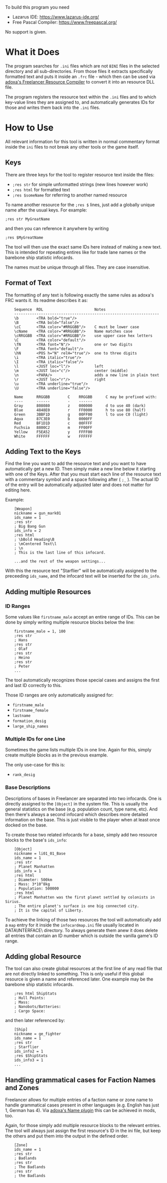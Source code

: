 To build this program you need
- Lazarus IDE: https://www.lazarus-ide.org/
- Free Pascal Compiler: https://www.freepascal.org/

No support is given.

# What it Does

The program searches for `.ini` files which are not `BINI` files in the selected directory and all sub-directories. From those files it extracts specifically formatted text and puts it inside an `.frc` file - which then can be used via [adoxa's Freelancer Resource Compiler](http://adoxa.altervista.org/freelancer/tools.html#frc) to convert it into an resource DLL file.

The program registers the resource text within the `.ini` files and to which key-value lines they are assigned to, and automatically generates IDs for those and writes them back into the `.ini` files.

# How to Use

All relevant information for this tool is written in normal commentary format inside the `ini` files to not break any other tools or the game itself.

## Keys

There are three keys for the tool to register resource text inside the files:
- `;res str` for simple unformatted strings (new lines however work)
- `;res html` for formatted text
- `;res $someName` for referring to another named resource

To name another resource for the `;res $` lines, just add a globally unique name after the usual keys. For example:

```;res str MyGreatName```

and then you can reference it anywhere by writing

```;res $MyGreatName```

The tool will then use the exact same IDs here instead of making a new text. This is intended for repeating entires like for trade lane names or the barebone ship statistic infocards.

The names must be unique through all files. They are case insensitive.

## Format of Text

The formatting of any text is following exactly the same rules as adoxa's FRC wants it. Its readme describes it as:

```
    Sequence  RDL                       Notes
    -----------------------------------------------------------------
    \b        <TRA bold="true"/>
    \B        <TRA bold="false"/>
    \cC       <TRA color="#RRGGBB"/>    C must be lower case
    \cName    <TRA color="#RRGGBB"/>    Name matches case
    \cRRGGBB  <TRA color="#RRGGBB"/>    use upper case hex letters
    \C        <TRA color="default"/>
    \fN       <TRA font="N"/>           one or two digits
    \F        <TRA font="default"/>
    \hN       <POS h="N" relH="true"/>  one to three digits
    \i        <TRA italic="true"/>
    \I        <TRA italic="false"/>
    \l        <JUST loc="l"/>           left
    \m        <JUST loc="c"/>           center (middle)
    \n        <PARA/>                   adds a new line in plain text
    \r        <JUST loc="r"/>           right
    \u        <TRA underline="true"/>
    \U        <TRA underline="false"/>

    Name      RRGGBB        C    RRGGBB      C may be prefixed with:
    ----      ------        -    ------
    Gray      808080        z    000000      d to use 40 (dark)
    Blue      4848E0        r    FF0000      h to use 80 (half)
    Green     3BBF1D        g    00FF00      l to use C0 (light)
    Aqua      87C3E0        b    0000FF
    Red       BF1D1D        c    00FFFF
    Fuchsia   8800C2        m    FF00FF
    Yellow    F5EA52        y    FFFF00
    White     FFFFFF        w    FFFFFF
```

## Adding Text to the Keys

Find the line you want to add the resource text and you want to have automatically get a new ID. Then simply make a new line below it starting with one of the Keys. After that you must start each line of the resource text with a commentary symbol and a space following after ( `;_` ). The actual ID of the entry will be automatically adjusted later and does not matter for editing here.

Example:
```
    [Weapon]
    nickname = gun_mark01
    ids_name = 1
    ;res str
    ; Big Bang Gun
    ids_info = 2
    ;res html
    ; \bBold Heading\B
    ; \mCentered Text\l
    ; \n
    ; This is the last line of this infocard.
    
    ...and the rest of the weapon settings...
```

With this the resource text "Starflier" will be automatically assigned to the preceeding `ids_name`, and the infocard text will be inserted for the `ids_info`.

## Adding multiple Resources

### ID Ranges

Some values like `firstname_male` accept an entire range of IDs. This can be done by simply writing multiple resource blocks below the line:

```
    firstname_male = 1, 100
    ;res str
    ; Hans
    ;res str
    ; Olaf
    ;res str
    ; Heino
    ;res str
    ; Peter
    ...
```

The tool automatically recognizes those special cases and assigns the first and last ID correctly to this.

Those ID ranges are only automatically assigned for:
- `firstname_male`
- `firstname_female`
- `lastname`
- `formation_desig`
- `large_ship_names`

### Multiple IDs for one Line

Sometimes the game lists multiple IDs in one line. Again for this, simply create multiple blocks as in the previous example.

The only use-case for this is:
- `rank_desig`

### Base Descriptions

Descriptions of bases in Freelancer are separated into two infocards. One is directly assigned to the `[Object]` in the system file. This is usually the general statistics on the base (e.g. population count, type name, etc).
And then there's always a second infocard which describes more detailed information on the base. This is just visible to the player when at least once docked on the base.

To create those two related infocards for a base, simply add two resource blocks to the base's `ids_info`:

```
    [Object]
    nickname = li01_01_Base
    ids_name = 1
    ;res str
    ; Planet Manhatten
    ids_info = 1
    ;res html
    ; Diameter: 500km
    ; Mass: 3*10^8kg
    ; Population: 500000
    ;res html
    ; Planet Manhatten was the first planet settled by colonists in Sirius.
    ; The entire planet's surface is one big connected city.
    ; It is the capital of Liberty.
```

To achieve the linking of those two resources the tool will automatically add a `map` entry for it inside the `infocardmap.ini` file usually located in DATA\INTERFACE\ directory. To always generate them anew it does delete all entries that contain an ID number which is outside the vanilla game's ID range.

## Adding global Resource

The tool can also create global resources at the first line of any read file that are not directly linked to something. This is only useful if this global resource is given a name and referenced later. One example may be the barebone ship statistic infocards.

```
    ;res html ShipStats
    ; Hull Points:
    ; Mass:
    ; Nanobots/Batteries:
    ; Cargo Space:
```

and then later referenced by:

```
    [Ship]
    nickname = ge_fighter
    ids_name = 1
    ;res str
    ; Starflier
    ids_info2 = 1
    ;res $ShipStats
    ids_info3 = 1
    ...
```

## Handling grammatical cases for Faction Names and Zones

Freelancer allows for multiple entries of a faction name or zone name to handle grammatical cases present in other languages (e.g. English has just 1, German has 4). Via [adoxa's Name plugin](http://adoxa.altervista.org/freelancer/plugins.html#names) this can be achieved in mods, too.

Again, for those simply add multiple resource blocks to the relevant entries. The tool will always just assign the first resource's ID in the ini file, but keep the others and put them into the output in the defined order.

```
    [Zone]
    ids_name = 1
    ;res str
    ; Badlands
    ;res str
    ; The Badlands
    ;res str
    ; the Badlands
```